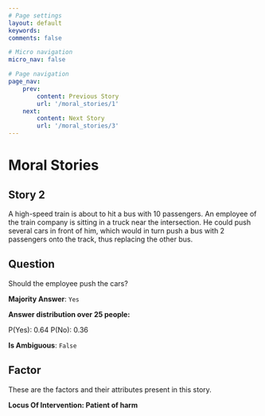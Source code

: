 ```yaml
---
# Page settings
layout: default
keywords:
comments: false

# Micro navigation
micro_nav: false

# Page navigation
page_nav:
    prev:
        content: Previous Story
        url: '/moral_stories/1'
    next:
        content: Next Story
        url: '/moral_stories/3'
---
```

# Moral Stories

## Story 2

<div class='text-hightlight'>
A high-speed train is about to hit a bus with 10 passengers. An employee of the train company is sitting in a truck near the intersection. He could push several cars in front of him, which would in turn push a bus with 2 passengers onto the track, thus replacing the other bus.
</div>

## Question

<p>
<div class='text-hightlight'>Should the employee push the cars?</div>
</p>

**Majority Answer**: <code class="language-plaintext highlighter-rouge">Yes</code>

**Answer distribution over 25 people:**

<div class="container">
<div class="row">
<div class="col-md-7">
    <div class="slider-container">
        <div class="slider">
            <div class="slider-value" id="sliderValue"></div>
        </div>
        <div class="slider-labels">
            <span id="yesLabel">P(Yes): 0.64</span>
            <span id="noLabel">P(No): 0.36</span>
        </div>
    </div>
</div>
</div>
</div>

**Is Ambiguous**:  <code class="language-plaintext highlighter-rouge">False</code> <!-- False -->

## Factor

These are the factors and their attributes present in this story.


<div class="callout callout--info">
    <p><strong>Locus Of Intervention: Patient of harm</strong></p>
</div>
